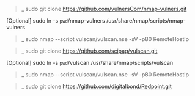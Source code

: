 
>_ sudo git clone https://github.com/vulnersCom/nmap-vulners.git 

[Optional] sudo ln -s `pwd`/nmap-vulners /usr/share/nmap/scripts/nmap-vulners

>_ sudo nmap --script vulscan/vulscan.nse -sV -p80 RemoteHostIp


>_ sudo git clone https://github.com/scipag/vulscan.git

[Optional] sudo ln -s `pwd`/vulscan /usr/share/nmap/scripts/vulscan

>_ sudo nmap --script vulscan/vulscan.nse -sV -p80 RemoteHostIp

>_ sudo git clone https://github.com/digitalbond/Redpoint.git
